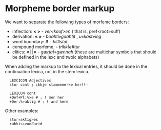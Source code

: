 Morpheme border markup
=====================

We want to separate the following types of morfeme borders:

-   inflection: **&lt; &gt;** - *ver&lt;kauf&gt;en* ( that is,
    pref&lt;root&gt;suff)
-   derivation: **« »** - *boahti»goahtit* , *u«kast»ing*
-   word boundary: **\#** - *bil\#stol*
-   compound morfeme: - *trikk\|e\#tur*
-   clitics: **«\|** **\|»** - *gærja\|»gænnah* (these are multichar
    symbols that should be defined in the lexc and twolc alphabets)

When adding the markup to the lexical entries, it should be done in the
continuation lexica, not in the stem lexica.

      LEXCICON Adjectives
      stor cont ; ikkje stammemerke her!!!
      
      LEXICON cont
      +Def+Pl:%>e # ; ! men her
      +Der:%»aktig # ; ! and here
      

Other examples:

      stor»aktig>es
      ráhkis»vuođa>id
      
